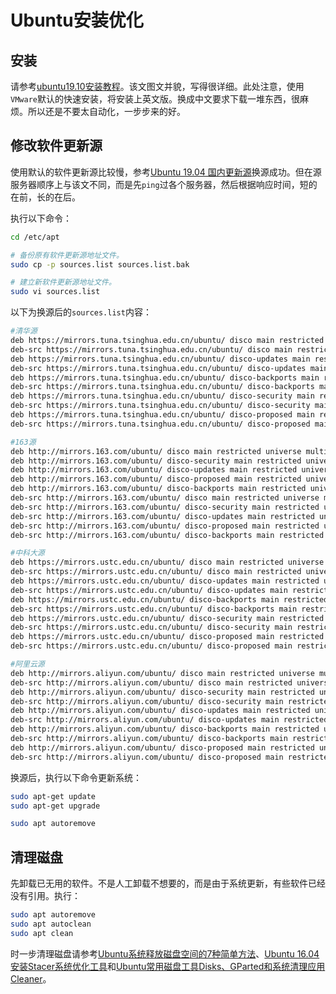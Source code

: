 # Ubuntu安装优化

## 安装

请参考[ubuntu19.10安装教程](https://blog.csdn.net/Thanlon/article/details/100072462)。该文图文并貌，写得很详细。此处注意，使用`VMware`默认的快速安装，将安装上英文版。换成中文要求下载一堆东西，很麻烦。所以还是不要太自动化，一步步来的好。

## 修改软件更新源

使用默认的软件更新源比较慢，参考[Ubuntu 19.04 国内更新源](https://blog.csdn.net/wy_bk/article/details/89473921)换源成功。但在源服务器顺序上与该文不同，而是先`ping`过各个服务器，然后根据响应时间，短的在前，长的在后。

执行以下命令：

```bash
cd /etc/apt

# 备份原有软件更新源地址文件。
sudo cp -p sources.list sources.list.bak

# 建立新软件更新源地址文件。
sudo vi sources.list
```

以下为换源后的`sources.list`内容：

```bash
#清华源
deb https://mirrors.tuna.tsinghua.edu.cn/ubuntu/ disco main restricted universe multiverse
deb-src https://mirrors.tuna.tsinghua.edu.cn/ubuntu/ disco main restricted universe multiverse
deb https://mirrors.tuna.tsinghua.edu.cn/ubuntu/ disco-updates main restricted universe multiverse
deb-src https://mirrors.tuna.tsinghua.edu.cn/ubuntu/ disco-updates main restricted universe multiverse
deb https://mirrors.tuna.tsinghua.edu.cn/ubuntu/ disco-backports main restricted universe multiverse
deb-src https://mirrors.tuna.tsinghua.edu.cn/ubuntu/ disco-backports main restricted universe multiverse
deb https://mirrors.tuna.tsinghua.edu.cn/ubuntu/ disco-security main restricted universe multiverse
deb-src https://mirrors.tuna.tsinghua.edu.cn/ubuntu/ disco-security main restricted universe multiverse
deb https://mirrors.tuna.tsinghua.edu.cn/ubuntu/ disco-proposed main restricted universe multiverse
deb-src https://mirrors.tuna.tsinghua.edu.cn/ubuntu/ disco-proposed main restricted universe multiverse

#163源
deb http://mirrors.163.com/ubuntu/ disco main restricted universe multiverse
deb http://mirrors.163.com/ubuntu/ disco-security main restricted universe multiverse
deb http://mirrors.163.com/ubuntu/ disco-updates main restricted universe multiverse
deb http://mirrors.163.com/ubuntu/ disco-proposed main restricted universe multiverse
deb http://mirrors.163.com/ubuntu/ disco-backports main restricted universe multiverse
deb-src http://mirrors.163.com/ubuntu/ disco main restricted universe multiverse
deb-src http://mirrors.163.com/ubuntu/ disco-security main restricted universe multiverse
deb-src http://mirrors.163.com/ubuntu/ disco-updates main restricted universe multiverse
deb-src http://mirrors.163.com/ubuntu/ disco-proposed main restricted universe multiverse
deb-src http://mirrors.163.com/ubuntu/ disco-backports main restricted universe multiverse

#中科大源
deb https://mirrors.ustc.edu.cn/ubuntu/ disco main restricted universe multiverse
deb-src https://mirrors.ustc.edu.cn/ubuntu/ disco main restricted universe multiverse
deb https://mirrors.ustc.edu.cn/ubuntu/ disco-updates main restricted universe multiverse
deb-src https://mirrors.ustc.edu.cn/ubuntu/ disco-updates main restricted universe multiverse
deb https://mirrors.ustc.edu.cn/ubuntu/ disco-backports main restricted universe multiverse
deb-src https://mirrors.ustc.edu.cn/ubuntu/ disco-backports main restricted universe multiverse
deb https://mirrors.ustc.edu.cn/ubuntu/ disco-security main restricted universe multiverse
deb-src https://mirrors.ustc.edu.cn/ubuntu/ disco-security main restricted universe multiverse
deb https://mirrors.ustc.edu.cn/ubuntu/ disco-proposed main restricted universe multiverse
deb-src https://mirrors.ustc.edu.cn/ubuntu/ disco-proposed main restricted universe multiverse

#阿里云源
deb http://mirrors.aliyun.com/ubuntu/ disco main restricted universe multiverse
deb-src http://mirrors.aliyun.com/ubuntu/ disco main restricted universe multiverse
deb http://mirrors.aliyun.com/ubuntu/ disco-security main restricted universe multiverse
deb-src http://mirrors.aliyun.com/ubuntu/ disco-security main restricted universe multiverse
deb http://mirrors.aliyun.com/ubuntu/ disco-updates main restricted universe multiverse
deb-src http://mirrors.aliyun.com/ubuntu/ disco-updates main restricted universe multiverse
deb http://mirrors.aliyun.com/ubuntu/ disco-backports main restricted universe multiverse
deb-src http://mirrors.aliyun.com/ubuntu/ disco-backports main restricted universe multiverse
deb http://mirrors.aliyun.com/ubuntu/ disco-proposed main restricted universe multiverse
deb-src http://mirrors.aliyun.com/ubuntu/ disco-proposed main restricted universe multiverse
```

换源后，执行以下命令更新系统：

```bash
sudo apt-get update
sudo apt-get upgrade

sudo apt autoremove
```

## 清理磁盘

先卸载已无用的软件。不是人工卸载不想要的，而是由于系统更新，有些软件已经没有引用。执行：

```bash
sudo apt autoremove
sudo apt autoclean
sudo apt clean
```

时一步清理磁盘请参考[Ubuntu系统释放磁盘空间的7种简单方法](https://www.linuxidc.com/Linux/2017-10/148117.htm)、[Ubuntu 16.04安装Stacer系统优化工具](https://www.linuxidc.com/Linux/2017-07/145517.htm)和[Ubuntu常用磁盘工具Disks、GParted和系统清理应用Cleaner](https://blog.csdn.net/ZhangRelay/article/details/84671441)。
